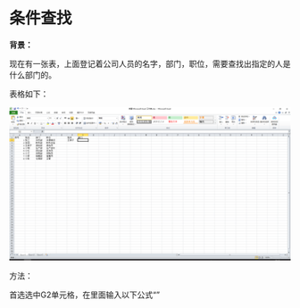 # 条件查找

**背景：**

现在有一张表，上面登记着公司人员的名字，部门，职位，需要查找出指定的人是什么部门的。

表格如下：

![条件查找](/Excel/images/条件查找.png)

方法：

首选选中G2单元格，在里面输入以下公式“”
